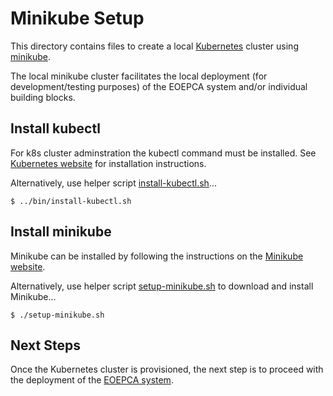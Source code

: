 # Minikube Setup

This directory contains files to create a local [Kubernetes](https://kubernetes.io/) cluster using [minikube](https://minikube.sigs.k8s.io/).

The local minikube cluster facilitates the local deployment (for development/testing purposes) of the EOEPCA system and/or individual building blocks.

## Install kubectl

For k8s cluster adminstration the kubectl command must be installed. See [Kubernetes website](https://kubernetes.io/docs/tasks/tools/install-kubectl/) for installation instructions.

Alternatively, use helper script [install-kubectl.sh](../bin/install-kubectl.sh)...
```
$ ../bin/install-kubectl.sh
```

## Install minikube

Minikube can be installed by following the instructions on the [Minikube website](https://minikube.sigs.k8s.io).

Alternatively, use helper script [setup-minikube.sh](./setup-minikube.sh) to download and install Minikube...
```
$ ./setup-minikube.sh
```

## Next Steps

Once the Kubernetes cluster is provisioned, the next step is to proceed with the deployment of the [EOEPCA system](../terraform/test/README.md).
